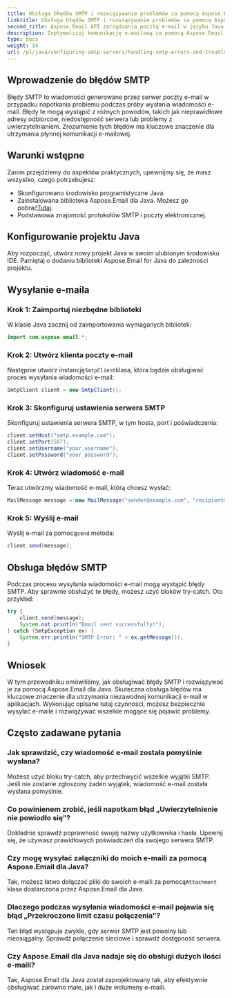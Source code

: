 ```yaml
---
title: Obsługa błędów SMTP i rozwiązywanie problemów za pomocą Aspose.Email
linktitle: Obsługa błędów SMTP i rozwiązywanie problemów za pomocą Aspose.Email
second_title: Aspose.Email API zarządzania pocztą e-mail w języku Java
description: Zoptymalizuj komunikację e-mailową za pomocą Aspose.Email dla Java. Naucz się radzić sobie z błędami SMTP i skutecznie je rozwiązywać.
type: docs
weight: 14
url: /pl/java/configuring-smtp-servers/handling-smtp-errors-and-troubleshooting/
---
```


## Wprowadzenie do błędów SMTP

Błędy SMTP to wiadomości generowane przez serwer poczty e-mail w przypadku napotkania problemu podczas próby wysłania wiadomości e-mail. Błędy te mogą wystąpić z różnych powodów, takich jak nieprawidłowe adresy odbiorców, niedostępność serwera lub problemy z uwierzytelnianiem. Zrozumienie tych błędów ma kluczowe znaczenie dla utrzymania płynnej komunikacji e-mailowej.

## Warunki wstępne

Zanim przejdziemy do aspektów praktycznych, upewnijmy się, że masz wszystko, czego potrzebujesz:

- Skonfigurowano środowisko programistyczne Java.
-  Zainstalowana biblioteka Aspose.Email dla Java. Możesz go pobrać[Tutaj](https://releases.aspose.com/email/java/).
- Podstawowa znajomość protokołów SMTP i poczty elektronicznej.

## Konfigurowanie projektu Java

Aby rozpocząć, utwórz nowy projekt Java w swoim ulubionym środowisku IDE. Pamiętaj o dodaniu biblioteki Aspose.Email for Java do zależności projektu.

## Wysyłanie e-maila

### Krok 1: Zaimportuj niezbędne biblioteki

W klasie Java zacznij od zaimportowania wymaganych bibliotek:

```java
import com.aspose.email.*;
```

### Krok 2: Utwórz klienta poczty e-mail

 Następnie utwórz instancję`SmtpClient`klasa, która będzie obsługiwać proces wysyłania wiadomości e-mail:

```java
SmtpClient client = new SmtpClient();
```

### Krok 3: Skonfiguruj ustawienia serwera SMTP

Skonfiguruj ustawienia serwera SMTP, w tym hosta, port i poświadczenia:

```java
client.setHost("smtp.example.com");
client.setPort(587);
client.setUsername("your_username");
client.setPassword("your_password");
```

### Krok 4: Utwórz wiadomość e-mail

Teraz utwórzmy wiadomość e-mail, którą chcesz wysłać:

```java
MailMessage message = new MailMessage("sender@example.com", "recipient@example.com", "Subject", "Body of the email.");
```

### Krok 5: Wyślij e-mail

 Wyślij e-mail za pomocą`send` metoda:

```java
client.send(message);
```

## Obsługa błędów SMTP

Podczas procesu wysyłania wiadomości e-mail mogą wystąpić błędy SMTP. Aby sprawnie obsłużyć te błędy, możesz użyć bloków try-catch. Oto przykład:

```java
try {
    client.send(message);
    System.out.println("Email sent successfully!");
} catch (SmtpException ex) {
    System.err.println("SMTP Error: " + ex.getMessage());
}
```

## Wniosek

W tym przewodniku omówiliśmy, jak obsługiwać błędy SMTP i rozwiązywać je za pomocą Aspose.Email dla Java. Skuteczna obsługa błędów ma kluczowe znaczenie dla utrzymania niezawodnej komunikacji e-mail w aplikacjach. Wykonując opisane tutaj czynności, możesz bezpiecznie wysyłać e-maile i rozwiązywać wszelkie mogące się pojawić problemy.

## Często zadawane pytania

### Jak sprawdzić, czy wiadomość e-mail została pomyślnie wysłana?

Możesz użyć bloku try-catch, aby przechwycić wszelkie wyjątki SMTP. Jeśli nie zostanie zgłoszony żaden wyjątek, wiadomość e-mail została wysłana pomyślnie.

### Co powinienem zrobić, jeśli napotkam błąd „Uwierzytelnienie nie powiodło się”?

Dokładnie sprawdź poprawność swojej nazwy użytkownika i hasła. Upewnij się, że używasz prawidłowych poświadczeń dla swojego serwera SMTP.

### Czy mogę wysyłać załączniki do moich e-maili za pomocą Aspose.Email dla Java?

 Tak, możesz łatwo dołączać pliki do swoich e-maili za pomocą`Attachment` klasa dostarczona przez Aspose.Email dla Java.

### Dlaczego podczas wysyłania wiadomości e-mail pojawia się błąd „Przekroczono limit czasu połączenia”?

Ten błąd występuje zwykle, gdy serwer SMTP jest powolny lub nieosiągalny. Sprawdź połączenie sieciowe i sprawdź dostępność serwera.

### Czy Aspose.Email dla Java nadaje się do obsługi dużych ilości e-maili?

Tak, Aspose.Email dla Java został zaprojektowany tak, aby efektywnie obsługiwać zarówno małe, jak i duże wolumeny e-maili.